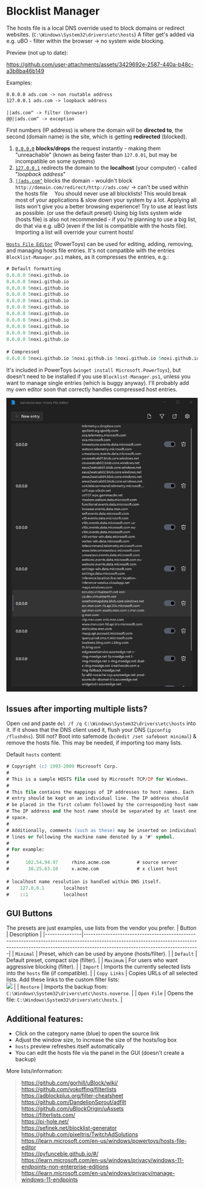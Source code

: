 # Blocklist Manager

The hosts file is a local DNS override used to block domains or redirect websites. (`C:\Windows\System32\drivers\etc\hosts`) A filter get's added via e.g. uBO - filter within the browser -> no system wide blocking.

Preview (not up to date):

https://github.com/user-attachments/assets/3429692e-2587-440a-b48c-a3b8ba46b149

Examples:
```
0.0.0.0 ads.com -> non routable address
127.0.0.1 ads.com -> loopback address

||ads.com^ -> filter (browser)
@@||ads.com^ -> exception
```
First numbers (IP address) is where the domain will be **directed to**, the second (domain name) is the site, which is getting **redirected** (blocked). 

1. [`0.0.0.0`](https://en.wikipedia.org/wiki/0.0.0.0) **blocks/drops** the request instantly - making them "unreachable" (known as being faster than `127.0.01`, but may be incompatible on some systems)
2. [`127.0.0.1`](https://en.wikipedia.org/wiki/localhost) redirects the domain to the **localhost** (your computer) - called "*loopback address*"
3. [`||ads.com^`](https://adblockplus.org/filter-cheatsheet?DE_EXCEPTION=1) blocks the domain - wouldn't block `http://domain.com/redirect/http://ads.com/` -> can't be used within the hosts file
⠀
You should never use all blocklists! This would break most of your applications & slow down your system by a lot. Applying all lists won't give you a better browsing experience! Try to use at least lists as possible. (or use the default preset) Using big lists system wide (hosts file) is also not recommended - if you're planning to use a big list, do that via e.g. uBO (even if the list is compatible with the hosts file). Importing a list will override your current hosts!

[`Hosts File Editor`](https://github.com/5Noxi/windows-dev-docs/blob/docs/hub/powertoys/hosts-file-editor.md) (PowerToys) can be used for editing, adding, removing, and managing hosts file entries. It's not compatible with the entries `Blocklist-Manager.ps1` makes, as it compresses the entries, e.g.:
```ps
# Default formatting
0.0.0.0 5noxi.github.io
0.0.0.0 5noxi.github.io
0.0.0.0 5noxi.github.io
0.0.0.0 5noxi.github.io
0.0.0.0 5noxi.github.io
0.0.0.0 5noxi.github.io
0.0.0.0 5noxi.github.io
0.0.0.0 5noxi.github.io
0.0.0.0 5noxi.github.io
0.0.0.0 5noxi.github.io
0.0.0.0 5noxi.github.io

# Compressed
0.0.0.0 5noxi.github.io 5noxi.github.io 5noxi.github.io 5noxi.github.io 5noxi.github.io 5noxi.github.io 5noxi.github.io 5noxi.github.io 5noxi.github.io 5noxi.github.io
```
It's included in PowerToys (`winget install Microsoft.PowerToys`), but doesn't need to be installed if you use `Blocklist-Manager.ps1`, unless you want to manage single entries (which is buggy anyway). I'll probably add my own editor soon that correctly handles compressed host entries.

![](https://github.com/5Noxi/blocklist-mgr/blob/main/images/powertoyshosts.png)

## Issues after importing multiple lists?

Open `cmd` and paste `del /f /q C:\Windows\System32\drivers\etc\hosts` into it. If it shows that the DNS client used it, flush your DNS (`ipconfig /flushdns`). Still not? Boot into safemode (`bcdedit /set safeboot minimal`) & remove the hosts file. This may be needed, if importing too many lists.

Default `hosts` content:
```ps
# Copyright (c) 1993-2009 Microsoft Corp.
#
# This is a sample HOSTS file used by Microsoft TCP/IP for Windows.
#
# This file contains the mappings of IP addresses to host names. Each
# entry should be kept on an individual line. The IP address should
# be placed in the first column followed by the corresponding host name.
# The IP address and the host name should be separated by at least one
# space.
#
# Additionally, comments (such as these) may be inserted on individual
# lines or following the machine name denoted by a '#' symbol.
#
# For example:
#
#      102.54.94.97     rhino.acme.com          # source server
#       38.25.63.10     x.acme.com              # x client host

# localhost name resolution is handled within DNS itself.
#    127.0.0.1       localhost
#    ::1             localhost
```

## GUI Buttons
The presets are just examples, use lists from the vendor you prefer.
| Button        | Description                                                                                                                                                                                               |
|---------------|-----------------------------------------------------------------------------------------------------------------------------------------------------------------------------------------------------------|
| `Minimal`     | Preset, which can be used by anyone (hosts/filter).                                                                                                                                                       |
| `Default`     | Default preset, compact size (filter).                                                                                                                                                                    |
| `Maximum`     | For users who want aggressive blocking (filter).                                                                                                                                                          |
| `Import`      | Imports the currently selected lists into the `hosts` file (if compatible).                                                                                                                               |
| `Copy Links`  | Copies URLs of all selected lists. Add these links to the custom filter lists:<br>![](https://github.com/5Noxi/blocklist-mgr/blob/main/images/ubolinks.png?raw=true)       |
| `Restore`     | Imports the backup from: `C:\Windows\System32\drivers\etc\hosts.noverse`.                                                                                                                                 |
| `Open File`   | Opens the file: `C:\Windows\System32\drivers\etc\hosts`.                                                                                                                                                   |

## Additional features:
- Click on the category name (blue) to open the source link
- Adjust the window size, to increase the size of the hosts/log box
- `hosts` preview refreshes itself automatically
- You can edit the hosts file via the panel in the GUI (doesn't create a backup)

More lists/information:</ins>
> https://github.com/gorhill/uBlock/wiki/  
> https://github.com/yokoffing/filterlists  
> https://adblockplus.org/filter-cheatsheet  
> https://github.com/DandelionSprout/adfilt  
> https://github.com/uBlockOrigin/uAssets  
> https://filterlists.com/  
> https://pi-hole.net/  
> https://sefinek.net/blocklist-generator  
> https://github.com/pixeltris/TwitchAdSolutions  
> https://learn.microsoft.com/en-us/windows/powertoys/hosts-file-editor  
> https://pyfunceble.github.io/#/  
> https://learn.microsoft.com/en-us/windows/privacy/windows-11-endpoints-non-enterprise-editions  
> https://learn.microsoft.com/en-us/windows/privacy/manage-windows-11-endpoints  
